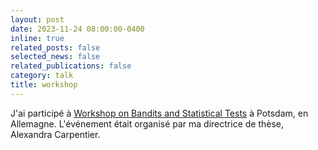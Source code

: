 ```yaml
---
layout: post
date: 2023-11-24 08:00:00-0400
inline: true
related_posts: false
selected_news: false
related_publications: false
category: talk
title: workshop
---
```

J'ai participé à <a href="https://www.cvernade.com/workshops/workshop-tests-and-bandits-in-potsdam-2023">Workshop on Bandits and Statistical Tests</a> à Potsdam, en Allemagne. L'événement était organisé par ma directrice de thèse, Alexandra Carpentier.
